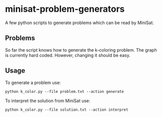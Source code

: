 # minisat-problem-generators
A few python scripts to generate problems which can be read by MiniSat.

## Problems
So far the script knows how to generate the k-coloring problem.
The graph is currently hard coded. However, changing it should be easy.

## Usage
To generate a problem use:

```python k_color.py --file problem.txt --action generate```

To interpret the solution from MiniSat use:

```python k_color.py --file solution.txt --action interpret ```
